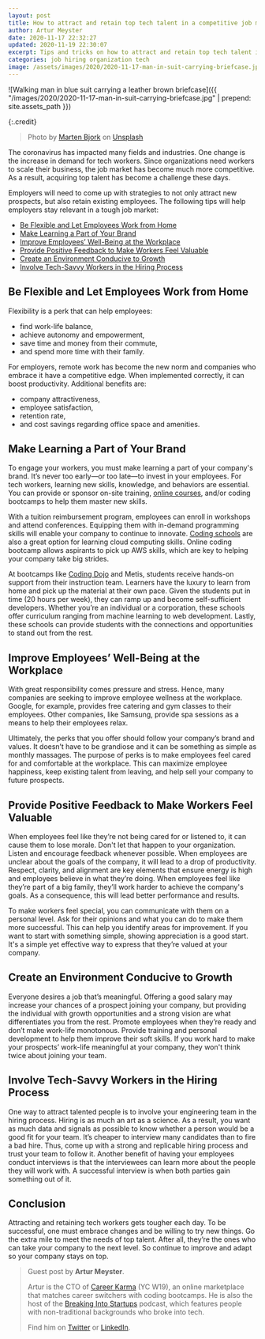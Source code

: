 ```yaml
---
layout: post
title: How to attract and retain top tech talent in a competitive job market
author: Artur Meyster
date: 2020-11-17 22:32:27
updated: 2020-11-19 22:30:07
excerpt: Tips and tricks on how to attract and retain top tech talent in a competitive job market. Guest post by Artur Meyster.
categories: job hiring organization tech
image: /assets/images/2020/2020-11-17-man-in-suit-carrying-briefcase.jpg
---
```


![Walking man in blue suit carrying a leather brown briefcase]({{ "/images/2020/2020-11-17-man-in-suit-carrying-briefcase.jpg" | prepend: site.assets_path }})

{:.credit}

> Photo by [Marten Bjork](https://unsplash.com/@martenbjork) on [Unsplash](https://unsplash.com/photos/6dW3xyQvcYE)

The coronavirus has impacted many fields and industries. One change is the increase in demand for tech workers. Since organizations need workers to scale their business, the job market has become much more competitive. As a result, acquiring top talent has become a challenge these days.

Employers will need to come up with strategies to not only attract new prospects, but also retain existing employees. The following tips will help employers stay relevant in a tough job market:

- [Be Flexible and Let Employees Work from Home](#be-flexible-and-let-employees-work-from-home)
- [Make Learning a Part of Your Brand](#make-learning-a-part-of-your-brand)
- [Improve Employees’ Well-Being at the Workplace](#improve-employees-well-being-at-the-workplace)
- [Provide Positive Feedback to Make Workers Feel Valuable](#provide-positive-feedback-to-make-workers-feel-valuable)
- [Create an Environment Conducive to Growth](#create-an-environment-conducive-to-growth)
- [Involve Tech-Savvy Workers in the Hiring Process](#involve-tech-savvy-workers-in-the-hiring-process)

## Be Flexible and Let Employees Work from Home


Flexibility is a perk that can help employees:

- find work-life balance,
- achieve autonomy and empowerment,
- save time and money from their commute,
- and spend more time with their family.

For employers, remote work has become the new norm and companies who embrace it have a competitive edge. When implemented correctly, it can boost productivity. Additional benefits are:

- company attractiveness,
- employee satisfaction,
- retention rate,
- and cost savings regarding office space and amenities.

## Make Learning a Part of Your Brand



To engage your workers, you must make learning a part of your company's brand. It’s never too early&mdash;or too late&mdash;to invest in your employees. For tech workers, learning new skills, knowledge, and behaviors are essential. You can provide or sponsor on-site training, [online courses](https://onlinedegreehero.com/), and/or coding bootcamps to help them master new skills.

With a tuition reimbursement program, employees can enroll in workshops and attend conferences. Equipping them with in-demand programming skills will enable your company to continue to innovate. [Coding schools](https://careerkarma.com/locations/) are also a great option for learning cloud computing skills. Online coding bootcamp allows aspirants to pick up AWS skills, which are key to helping your company take big strides.

At bootcamps like [Coding Dojo](https://careerkarma.com/schools/coding-dojo/) and Metis, students receive hands-on support from their instruction team. Learners have the luxury to learn from home and pick up the material at their own pace. Given the students put in time (20 hours per week), they can ramp up and become self-sufficient developers. Whether you’re an individual or a corporation, these schools offer curriculum ranging from machine learning to web development. Lastly, these schools can provide students with the connections and opportunities to stand out from the rest.

## Improve Employees’ Well-Being at the Workplace

With great responsibility comes pressure and stress. Hence, many companies are seeking to improve employee wellness at the workplace. Google, for example, provides free catering and gym classes to their employees. Other companies, like Samsung, provide spa sessions as a means to help their employees relax.

Ultimately, the perks that you offer should follow your company’s brand and values. It doesn’t have to be grandiose and it can be something as simple as monthly massages. The purpose of perks is to make employees feel cared for and comfortable at the workplace. This can maximize employee happiness, keep existing talent from leaving, and help sell your company to future prospects.

## Provide Positive Feedback to Make Workers Feel Valuable

When employees feel like they’re not being cared for or listened to, it can cause them to lose morale. Don't let that happen to your organization. Listen and encourage feedback whenever possible. When employees are unclear about the goals of the company, it will lead to a drop of productivity. Respect, clarity, and alignment are key elements that ensure energy is high and employees believe in what they’re doing. When employees feel like they’re part of a big family, they’ll work harder to achieve the company's goals. As a consequence, this will lead better performance and results.

To make workers feel special, you can communicate with them on a personal level. Ask for their opinions and what you can do to make them more successful. This can help you identify areas for improvement. If you want to start with something simple, showing appreciation is a good start. It's a simple yet effective way to express that they’re valued at your company.

## Create an Environment Conducive to Growth

Everyone desires a job that’s meaningful. Offering a good salary may increase your chances of a prospect joining your company, but providing the individual with growth opportunities and a strong vision are what differentiates you from the rest. Promote employees when they’re ready and don’t make work-life monotonous. Provide training and personal development to help them improve their soft skills. If you work hard to make your prospects’ work-life meaningful at your company, they won't think twice about joining your team.

## Involve Tech-Savvy Workers in the Hiring Process

One way to attract talented people is to involve your engineering team in the hiring process. Hiring is as much an art as a science. As a result, you want as much data and signals as possible to know whether a person would be a good fit for your team. It’s cheaper to interview many candidates than to fire a bad hire. Thus, come up with a strong and replicable hiring process and trust your team to follow it. Another benefit of having your employees conduct interviews is that the interviewees can learn more about the people they will work with. A successful interview is when both parties gain something out of it.

## Conclusion

Attracting and retaining tech workers gets tougher each day. To be successful, one must embrace changes and be willing to try new things. Go the extra mile to meet the needs of top talent. After all, they’re the ones who can take your company to the next level. So continue to improve and adapt so your company stays on top.

> Guest post by **Artur Meyster**.
>
> Artur is the CTO of [Career Karma](https://careerkarma.com/) (YC W19), an online marketplace that matches career switchers with coding bootcamps. He is also the host of the [Breaking Into Startups](https://breakingintostartups.com/) podcast, which features people with non-traditional backgrounds who broke into tech.
>
> Find him on [Twitter](https://twitter.com/arturmeyster) or [LinkedIn](https://www.linkedin.com/in/meyster).
